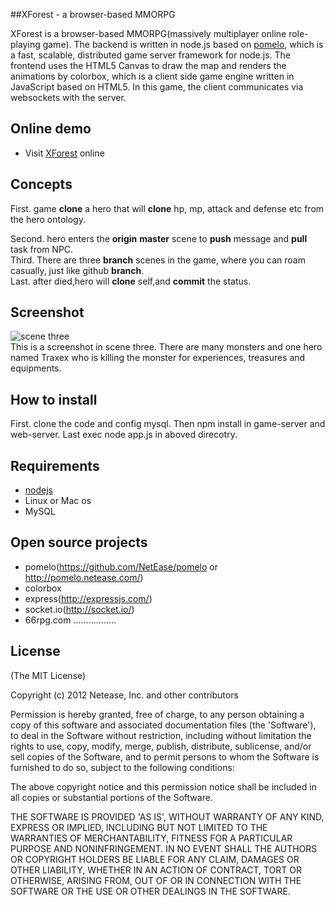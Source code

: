 ##XForest -  a browser-based MMORPG

XForest is a browser-based MMORPG(massively multiplayer online role-playing game). 
The backend is written in node.js based on [pomelo](https://github.com/NetEase/pomelo/wiki/Introduction-to-pomelo),
which is a fast, scalable, distributed game server framework for node.js. The frontend uses the HTML5 Canvas to draw 
the map and renders the animations by colorbox, which is a client side game engine written in JavaScript based on HTML5.
In this game, the client communicates via websockets with the server. 

## Online demo

 * Visit [XForest](http://www.appme.net) online


## Concepts 

First.  game <b>clone</b> a hero that will <b>clone</b> hp, mp, attack and defense etc from the hero ontology.<br/>

Second. hero enters the <b>origin</b> <b>master</b> scene to <b>push</b> message and <b>pull</b> task from NPC.<br/>
Third.  There are three <b>branch</b> scenes in the game, where you can roam casually, just like github <b>branch</b>.<br/>
Last. after died,hero will <b>clone</b> self,and <b>commit</b> the status.<br/>


## Screenshot

![scene three](http://pomelo.netease.com/image/demo4.png)<br/>
This is a screenshot in scene three. There are many monsters and one hero named Traxex who is killing the monster for experiences, treasures and equipments.


## How to install
First. clone the code and config mysql.
Then npm install in game-server and web-server.
Last exec node app.js in aboved direcotry.


## Requirements

* [nodejs](http://nodejs.org/)
* Linux or Mac os
* MySQL

## Open source projects

* pomelo(https://github.com/NetEase/pomelo  or  http://pomelo.netease.com/)
* colorbox
* express(http://expressjs.com/)
* socket.io(http://socket.io/)
* 66rpg.com
.................
 

## License

(The MIT License)

Copyright (c) 2012 Netease, Inc. and other contributors

Permission is hereby granted, free of charge, to any person obtaining
a copy of this software and associated documentation files (the
'Software'), to deal in the Software without restriction, including
without limitation the rights to use, copy, modify, merge, publish,
distribute, sublicense, and/or sell copies of the Software, and to
permit persons to whom the Software is furnished to do so, subject to
the following conditions:

The above copyright notice and this permission notice shall be
included in all copies or substantial portions of the Software.

THE SOFTWARE IS PROVIDED 'AS IS', WITHOUT WARRANTY OF ANY KIND,
EXPRESS OR IMPLIED, INCLUDING BUT NOT LIMITED TO THE WARRANTIES OF
MERCHANTABILITY, FITNESS FOR A PARTICULAR PURPOSE AND NONINFRINGEMENT.
IN NO EVENT SHALL THE AUTHORS OR COPYRIGHT HOLDERS BE LIABLE FOR ANY
CLAIM, DAMAGES OR OTHER LIABILITY, WHETHER IN AN ACTION OF CONTRACT,
TORT OR OTHERWISE, ARISING FROM, OUT OF OR IN CONNECTION WITH THE
SOFTWARE OR THE USE OR OTHER DEALINGS IN THE SOFTWARE.
